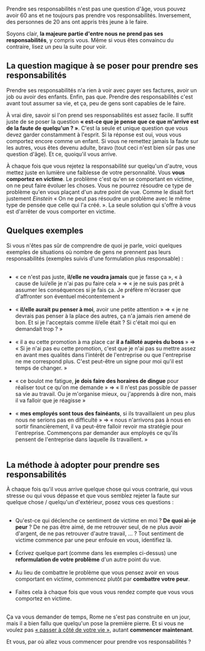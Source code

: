 <!-- 
.. title: Le secret pour prendre ses responsabilités (et ne plus se comporter en victime)
.. slug: le-secret-pour-prendre-ses-responsabilités-et-ne-plus-se-comporter-en-victime
.. date: 2013-04-02 11:01:00+02:00
.. tags: Développement personnel
.. category: 
.. link: 
.. description: 
.. type: text
-->

<p><p>Prendre ses responsabilités n'est pas une question d'âge, vous pouvez avoir 60 ans et ne toujours pas prendre vos responsabilités. Inversement, des personnes de 20 ans ont appris très jeune à le faire.</p></p>

<p><p>Soyons clair, <strong>la majeure partie d'entre nous ne prend pas ses responsabilités</strong>, y compris vous. Même si vous êtes convaincu du contraire, lisez un peu la suite pour voir.</p></p>

<p><h2>La question magique à se poser pour prendre ses responsabilités</h2></p>

<p><p>Prendre ses responsabilités n'a rien à voir avec payer ses factures, avoir un job ou avoir des enfants. Enfin, pas que. Prendre des responsabilités c'est avant tout assumer sa vie, et ça, peu de gens sont capables de le faire.</p></p>

<p><p>À vrai dire, savoir si l'on prend ses responsabilités est assez facile. Il suffit juste de se poser la question <strong>« est-ce que je pense que ce que m'arrive est de la faute de quelqu'un ? »</strong>. C'est la seule et unique question que vous devez garder constamment à l'esprit. Si la réponse est oui, vous vous comportez encore comme un enfant. Si vous ne remettez jamais la faute sur les autres, vous êtes devenu adulte, bravo (tout ceci n'est bien sûr pas une question d'âge). Et ce, quoiqu'il vous arrive.</p></p>

<p><p>À chaque fois que vous rejetez la responsabilité sur quelqu'un d'autre, vous mettez juste en lumière une faiblesse de votre personnalité. Vous <strong>vous comportez en victime</strong>. Le problème c'est qu'en se comportant en victime, on ne peut faire évoluer les choses. Vous ne pourrez résoudre ce type de problème qu'en vous plaçant d'un autre point de vue. Comme le disait fort justement <em>Einstein</em> « On ne peut pas résoudre un problème avec le même type de pensée que celle qui l'a créé. ». La seule solution qui s'offre à vous est d'arrêter de vous comporter en victime.</p></p>

<p><h2>Quelques exemples</h2></p>

<p><p>Si vous n'êtes pas sûr de comprendre de quoi je parle, voici quelques exemples de situations où nombre de gens ne prennent pas leurs responsabilités (exemples suivis d'une formulation plus responsable) :</p></p>

<p><ul><br /><li>« ce n'est pas juste, <strong>il/elle ne voudra jamais</strong> que je fasse ça », « à cause de lui/elle je n'ai pas pu faire cela » => « je ne suis pas prêt à assumer les conséquences si je fais ça. Je préfère m'écraser que d'affronter son éventuel mécontentement » </li><br /><li>« <strong>il/elle aurait pu penser à moi</strong>, avoir une petite attention » => « je ne devrais pas penser à la place des autres, ça n'a jamais rien amené de bon. Et si je l'acceptais comme il/elle était ? Si c'était moi qui en demandait trop ? »</li><br /><li>« il a eu cette promotion à ma place car <strong>il a failloté auprès du boss</strong> » => « Si je n'ai pas eu cette promotion, c'est que je n'ai pas su mettre assez en avant mes qualités dans l'intérêt de l'entreprise ou que l'entreprise ne me correspond plus. C'est peut-être un signe pour moi qu'il est temps de changer. »</li><br /><li>« ce boulot me fatigue, <strong>je dois faire des horaires de dingue</strong> pour réaliser tout ce qu'on me demande » => « Il n'est pas possible de passer sa vie au travail. Ou je m'organise mieux, ou j'apprends à dire non, mais il va falloir que je réagisse »</li><br /><li>« <strong>mes employés sont tous des fainéants</strong>, si ils travaillaient un peu plus nous ne serions pas en difficulté » => « nous n'arrivons pas à nous en sortir financièrement, il va peut-être falloir revoir ma stratégie pour l'entreprise. Commençons par demander aux employés ce qu'ils pensent de l'entreprise dans laquelle ils travaillent. »</li><br /></ul></p>

<p><h2>La méthode à adopter pour prendre ses responsabilités</h2></p>

<p><p>À chaque fois qu'il vous arrive quelque chose qui vous contrarie, qui vous stresse ou qui vous dépasse et que vous semblez rejeter la faute sur quelque chose / quelqu'un d'extérieur, posez vous ces questions :</p></p>

<p><ul><br /><li>Qu'est-ce qui déclenche ce sentiment de victime en moi ? <strong>De quoi ai-je peur</strong> ? De ne pas être aimé, de me retrouver seul, de ne plus avoir d'argent, de ne pas retrouver d'autre travail, … ? Tout sentiment de victime commence par une peur enfouie en vous, identifiez là.</li><br /><li>Écrivez quelque part (comme dans les exemples ci-dessus) une <strong>reformulation de votre problème</strong> d'un autre point du vue.</li><br /><li>Au lieu de combattre le problème que vous pensez avoir en vous comportant en victime, commencez plutôt par <strong>combattre votre peur</strong>.</li><br /><li>Faites cela à chaque fois que vous vous rendez compte que vous vous comportez en victime.</li><br /></ul></p>

<p><p>Ça va vous demander de temps, Rome ne s'est pas construite en un jour, mais il a bien fallu que quelqu'un pose la première pierre. Et si vous ne voulez pas <a href="/comment-passer-a-cote-de-sa-vie-8-excuses-que-vous-regretterez/">« passer à côté de votre vie »</a>, autant <strong>commencer maintenant</strong>.</p></p>

<p><p>Et vous, par où allez vous commencer pour prendre vos responsabilités ?</p></p>
